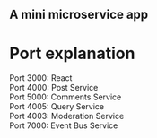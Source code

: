 ## A mini microservice app

# Port explanation
Port 3000: React
<br>
Port 4000: Post Service
<br>
Port 5000: Comments Service
<br>
Port 4005: Query Service
<br>
Port 4003: Moderation Service
<br>
Port 7000: Event Bus Service